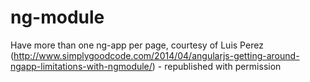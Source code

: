 ng-module
=========

Have more than one ng-app per page, courtesy of Luis Perez (http://www.simplygoodcode.com/2014/04/angularjs-getting-around-ngapp-limitations-with-ngmodule/) - republished with permission
